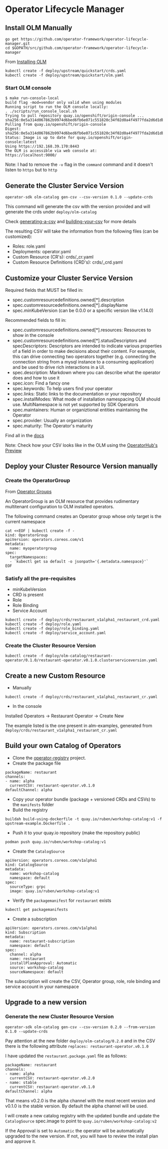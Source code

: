 # Operator Lifecycle Manager

## Install OLM Manually

```{bash}
go get https://github.com/operator-framework/operator-lifecycle-manager.git
cd $GOPATH/src/github.com/operator-framework/operator-lifecycle-manager
```

From [Installing OLM](https://github.com/operator-framework/operator-lifecycle-manager/blob/master/Documentation/install/install.md)

```{bash}
kubectl create -f deploy/upstream/quickstart/crds.yaml
kubectl create -f deploy/upstream/quickstart/olm.yaml
```

### Start OLM console

```{bash}
$ make run-console-local
build flag -mod=vendor only valid when using modules
Running script to run the OLM console locally:
. ./scripts/run_console_local.sh
Trying to pull repository quay.io/openshift/origin-console ...
sha256:0e5a314d067862b9974d6bed6fb6e071c551820c34f02d0a4f4977fda2d6d1db: Pulling from quay.io/openshift/origin-console
Digest: sha256:0e5a314d067862b9974d6bed6fb6e071c551820c34f02d0a4f4977fda2d6d1db
Status: Image is up to date for quay.io/openshift/origin-console:latest
Using https://192.168.39.170:8443
The OLM is accessible via web console at:
https://localhost:9000/
```

Note: I had to remove the `-v` flag in the `command` command and it doesn't listen to `https` but to `http`

## Generate the Cluster Service Version

```{bash}
operator-sdk olm-catalog gen-csv --csv-version 0.1.0 --update-crds
```

This command will generate the csv with the version provided and will generate the crds under `deploy/olm-catalog`

Check [generating-a-csv](https://github.com/operator-framework/operator-sdk/blob/master/doc/user/olm-catalog/generating-a-csv.md) and [building-your-csv](https://github.com/operator-framework/operator-lifecycle-manager/blob/master/Documentation/design/building-your-csv.md) for more details

The resulting CSV will take the information from the following files (can be customized):

* Roles: role.yaml
* Deployments: operator.yaml
* Custom Resource (CR's): crds/<group>_<version>_<kind>_cr.yaml
* Custom Resource Definitions (CRD's): crds/<group>_<version>_<kind>_crd.yaml

## Customize your Cluster Service Version

Required fields that MUST be filled in:

* spec.customresourcedefinitions.owned[*].description
* spec.customresourcedefinitions.owned[*].displayName
* spec.minKubeVersion (can be 0.0.0 or a specific version like v1.14.0)

Recommended fields to fill in:

* spec.customresourcedefinitions.owned[*].resources: Resources to show in the console
* spec.customresourcedefinitions.owned[*].statusDescriptors and specDescriptors: Descriptors are intended to indicate various properties of a field in order to make decisions about their content. For example, this can drive connecting two operators together (e.g. connecting the connection string from a mysql instance to a consuming application) and be used to drive rich interactions in a UI.
* spec.description: Markdown where you can describe what the operator does and how to use it
* spec.icon: Find a fancy one
* spec.keywords: To help users find your operator
* spec.links: Static links to the documentation or your repository
* spec.installModes: What mode of installation namespacing OLM should use. MultiNamespace is not yet supported by SDK Operators
* spec.maintainers: Human or organiztional entities maintaining the Operator
* spec.provider: Usually an organization
* spec.maturity: The Operator's maturity

Find all in the [docs](https://github.com/operator-framework/operator-sdk/blob/master/doc/user/olm-catalog/generating-a-csv.md#csv-fields)

Note: Check how your CSV looks like in the OLM using the [OperatorHub's Preview](https://operatorhub.io/preview)

## Deploy your Cluster Resource Version manually

### Create the OperatorGroup

From [Operator Groups](https://github.com/operator-framework/operator-lifecycle-manager/blob/master/Documentation/design/operatorgroups.md)

An OperatorGroup is an OLM resource that provides rudimentary multitenant configuration to OLM installed operators.

The following command creates an Operator group whose only target is the current namespace

```{bash}
cat <<EOF | kubectl create -f -
kind: OperatorGroup
apiVersion: operators.coreos.com/v1
metadata:
  name: myoperatorgroup
spec:
  targetNamespaces:
  - `kubectl get sa default -o jsonpath='{.metadata.namespace}'`
EOF
```

### Satisfy all the pre-requisites

* minKubeVersion
* CRD is present
* Role
* Role Binding
* Service Account

```{bash}
kubectl create -f deploy/crds/restaurant_v1alpha1_restaurant_crd.yaml
kubectl create -f deploy/role.yaml
kubectl create -f deploy/role_binding.yaml
kubectl create -f deploy/service_account.yaml
```

### Create the Cluster Resource Version

```{bash}
kubectl create -f deploy/olm-catalog/restaurant-operator/0.1.0/restaurant-operator.v0.1.0.clusterserviceversion.yaml
```

## Create a new Custom Resource

* Manually

```{bash}
kubectl create -f deploy/crds/restaurant_v1alpha1_restaurant_cr.yaml
```

* In the console

Installed Operators -> Restaurant Operator -> Create New

The example listed is the one present in alm-examples, generated from `deploy/crds/restaurant_v1alpha1_restaurant_cr.yaml`

## Build your own Catalog of Operators

* Clone the [operator-registry](https://github.com/operator-framework/operator-registry) project.
* Create the package file

```{yaml}
packageName: restaurant
channels:
- name: alpha
  currentCSV: restaurant-operator.v0.1.0
defaultChannel: alpha
```

* Copy your operator bundle (package + versioned CRDs and CSVs) to the `manifests` folder
* Build the registry

```{bash}
buildah build-using-dockerfile -t quay.io/ruben/workshop-catalog:v1 -f upstream-example.Dockerfile .
```

* Push it to your quay.io repository (make the repository public)

```{bash}
podman push quay.io/ruben/workshop-catalog:v1
```

* Create the `CatalogSource`

```{yaml}
apiVersion: operators.coreos.com/v1alpha1
kind: CatalogSource
metadata:
  name: workshop-catalog
  namespace: default
spec:
  sourceType: grpc
  image: quay.io/ruben/workshop-catalog:v1
```

* Verify the `packagemanifest` for `restaurant` exists

```{bash}
kubectl get packagemanifests
```

* Create a subscription

```{yaml}
apiVersion: operators.coreos.com/v1alpha1
kind: Subscription
metadata:
  name: restaurant-subscription
  namespace: default
spec:
  channel: alpha
  name: restaurant
  installPlanApproval: Automatic
  source: workshop-catalog
  sourceNamespace: default
```

The subscription will create the CSV, Operator group, role, role binding and service account in your namespace

## Upgrade to a new version

### Generate the new Cluster Resource Version

```{bash}
operator-sdk olm-catalog gen-csv --csv-version 0.2.0 --from-version 0.1.0 --update-crds
```

Pay attention at the new folder `deploy/olm-catalog/0.2.0` and in the CSV there is the following attribute `replaces: restaurant-operator.v0.1.0`

I have updated the `restaurant.package.yaml` file as follows:

```{yaml}
packageName: restaurant
channels:
- name: alpha
  currentCSV: restaurant-operator.v0.2.0
- name: stable
  currentCSV: restaurant-operator.v0.1.0
defaultChannel: alpha
```

That means v0.2.0 is the alpha channel with the most recent version and v0.1.0 is the stable version. By default the alpha channel will be used.

I will create a new catalog registry with the updated bundle and update the `CatalogSource` spec.image to point to `quay.io/ruben/workshop-catalog:v2`

If the Approval is set to `Automatic` the operator will be automatically upgraded to the new version. If not, you will have to review the install plan and approve it.
